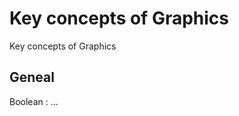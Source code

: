 # Key concepts of Graphics

Key concepts of Graphics

<!-- [:arrow_down: Tags legend](#tags-legend) at the end of the page. -->

<!-- - []() by []() ( _:movie_camera:_ ) -->

## Geneal

Boolean
: ...

<!-- ## Architecture

SOA ~ Service-oriented architecture
: An architectural style that focuses on discrete services instead of a monolithic design. Loosely coupled service-oriented architecture with bounded context.

MVC
: ...

DDD
: ...

BDD
: ... -->

